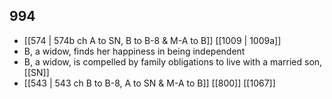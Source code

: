 ## 994
- [[574 | 574b ch A to SN, B to B-8 &amp; M-A to B]] [[1009 | 1009a]] 
- B, a widow, finds her happiness in being independent
- B, a widow, is compelled by family obligations to live with a married son, [[SN]]
- [[543 | 543 ch B to B-8, A to SN &amp; M-A to B]] [[800]] [[1067]] 

